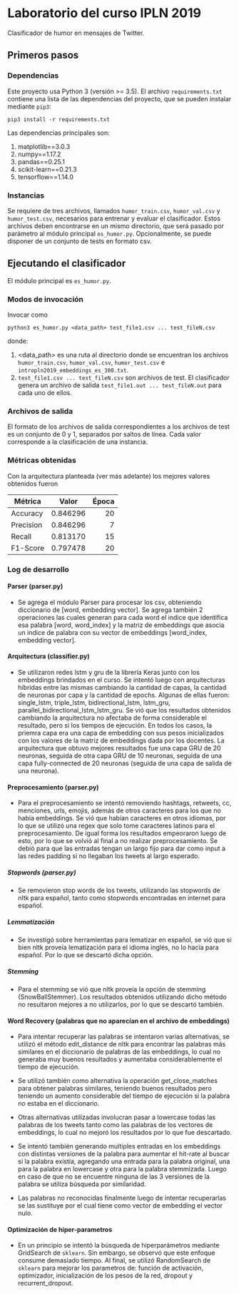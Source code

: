 # Laboratorio del curso IPLN 2019

Clasificador de humor en mensajes de Twitter.

## Primeros pasos

### Dependencias

Este proyecto usa Python 3 (versión >= 3.5).
El archivo `requirements.txt` contiene una lista de las dependencias del proyecto, que se pueden instalar mediante `pip3`:

```
pip3 install -r requirements.txt
```

Las dependencias principales son:

1. matplotlib==3.0.3
2. numpy==1.17.2
3. pandas==0.25.1
4. scikit-learn==0.21.3
5. tensorflow==1.14.0

### Instancias

Se requiere de tres archivos, llamados `humor_train.csv`, `humor_val.csv` y `humor_test.csv`, necesarios para entrenar y evaluar el clasificador. Estos archivos deben encontrarse en un mismo directorio, que será pasado por parámetro al módulo principal `es_humor.py`.
Opcionalmente, se puede disponer de un conjunto de tests en formato csv.

## Ejecutando el clasificador

El módulo principal es `es_humor.py`.

### Modos de invocación

Invocar como

```
python3 es_humor.py <data_path> test_file1.csv ... test_fileN.csv
```

donde:
1. <data_path> es una ruta al directorio donde se encuentran los archivos `humor_train.csv`, `humor_val.csv`, `humor_test.csv` e `intropln2019_embeddings_es_300.txt`.
2. `test_file1.csv ... test_fileN.csv` son archivos de test. El clasificador genera un archivo de salida `test_file1.out ... test_fileN.out` para cada uno de ellos.

### Archivos de salida

El formato de los archivos de salida correspondientes a los archivos de test es un conjunto de 0 y 1, separados por saltos de línea. Cada valor corresponde a la clasificación de una instancia.

### Métricas obtenidas
Con la arquitectura planteada (ver más adelante) los mejores valores obtenidos fueron

| Métrica  |     Valor    | Época |
|----------|:------------:|------:|
| Accuracy |   0.846296   |   20  |
| Precision|   0.846296   |    7  |
| Recall   |   0.813170   |   15  |
| F1-Score |   0.797478   |   20  |
    

### Log de desarrollo

#### Parser (parser.py)
* Se agrega el módulo Parser para procesar los csv, obteniendo diccionario de [word, embedding vector]. Se agrega también 2 operaciones las cuales generan para cada word el indice que identifica esa palabra [word, word_index] y la matriz de embeddings que asocia un indice de palabra con su vector de embeddings [word_index, embedding vector].
#### Arquitectura (classifier.py)
* Se utilizaron redes lstm y gru de la librería Keras junto con los embeddings brindados en el curso. Se intentó luego con arquitecturas híbridas entre las mismas cambiando la cantidad de capas, la cantidad de neuronas por capa y la cantidad de epochs. Algunas de ellas fueron: single_lstm, triple_lstm, bidirectional_lstm, lstm_gru, parallel_bidirectional_lstm_lstm_gru. Se vió que los resultados obtenidos cambiando la arquitectura no afectaba de forma considerable el resultado, pero si los tiempos de ejecución. En todos los casos, la priemra capa era una capa de embedding con sus pesos inicializados con los valores de la matriz de embeddings dada por los docentes.
 La arquitectura que obtuvo mejores resultados fue una capa GRU de 20 neuronas, seguida de otra capa GRU de 10 neuronas, seguida de una capa fully-connected de 20 neuronas (seguida de una capa de salida de una neurona).
#### Preprocesamiento (parser.py)
* Para el preprocesamiento se intentó removiendo hashtags, retweets, cc, menciones, urls, emojis, además de otros caracteres para los que no había embeddings. Se vió que habían caracteres en otros idiomas, por lo que se utilizó una regex que solo tome caracteres latinos para el preprocesamiento. De igual forma los resultados empeoraron luego de esto, por lo que se volvió al final a no realizar preprocesamiento. Se debió para que las entradas tengan un largo fijo para dar como input a las redes padding si no llegaban los tweets al largo esperado.
##### Stopwords (parser.py)
* Se removieron stop words de los tweets, utilizando las stopwords de nltk para español, tanto como stopwords encontradas en internet para español.
##### Lemmatización
* Se investigó sobre herramientas para lematizar en español, se vió que si bien nltk proveía lematización para el idioma inglés, no lo hacía para español. Por lo que se descartó dicha opción.
##### Stemming
* Para el stemming se vió que nltk proveía la opción de stemming (SnowBallStemmer). Los resultados obtenidos utilizando dicho método no resultaron mejores a no utilizarlos, por lo que se descartó también.

#### Word Recovery (palabras que no aparecían en el archivo de embeddings)
* Para intentar recuperar las palabras se intentaron varias alternativas, se utilizó el método edit_distance de nltk para encontrar las palabras más similares en el diccionario de palabras de las embeddings, lo cual no generaba muy buenos resultados y aumentaba considerablemente el tiempo de ejecución.

* Se utilizó también como alternativa la operación get_close_matches para obtener palabras similares, teniendo buenos resultados pero teniendo un aumento considerable del tiempo de ejecución si la palabra no estaba en el diccionario.

* Otras alternativas utilizadas involucran pasar a lowercase todas las palabras de los tweets tanto como las palabras de los vectores de embeddings, lo cual no mejoró los resultados por lo que fue descartado.

* Se intentó también generando multiples entradas en los embeddings con distintas versiones de la palabra para aumentar el hit-rate al buscar si la palabra existía, agregando una entrada para la palabra original, una para la palabra en lowercase y otra para la palabra stemmizada. Luego en caso de que no se encuentre ninguna de las 3 versiones de la palabra se utiliza búsqueda por similaridad.

* Las palabras no reconocidas finalmente luego de intentar recuperarlas se las sustituye por <UNK> el cual tiene como vector de embedding el vector nulo. 

#### Optimización de hiper-parametros
* En un principio se intentó la búsqueda de hiperparámetros mediante GridSearch de `sklearn`. Sin embargo, se observó que este enfoque consume demasiado tiempo. Al final, se utilizó RandomSearch de `sklearn` para mejorar los parametros de: función de activación, optimizador, inicialización de los pesos de la red, dropout y recurrent_dropout.
